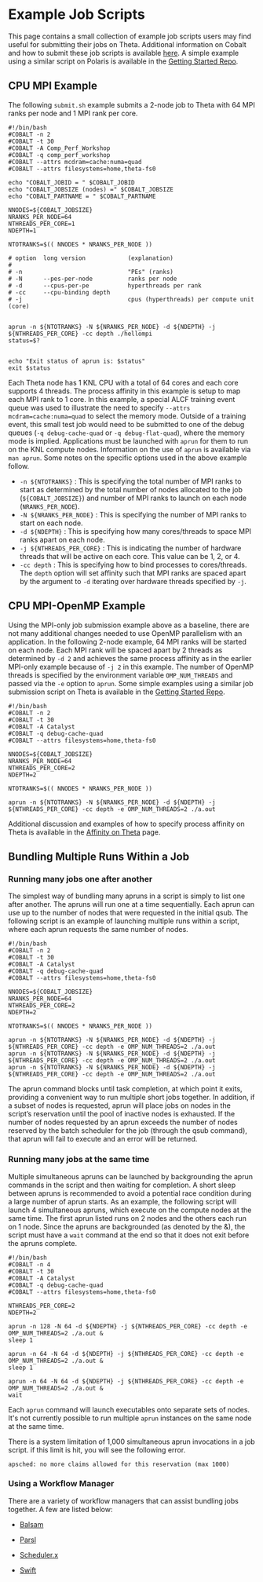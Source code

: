 # Example Job Scripts

This page contains a small collection of example job scripts users may find useful for submitting their jobs on Theta. Additional information on Cobalt and how to submit these job scripts is available [here](./job-and-queue-scheduling.md). A simple example using a similar script on Polaris is available in the [Getting Started Repo](https://github.com/argonne-lcf/GettingStarted/tree/master/Examples/Theta/compilation/submit.sh).

## CPU MPI Example

The following `submit.sh` example submits a 2-node job to Theta with 64 MPI ranks per node and 1 MPI rank per core. 

```
#!/bin/bash
#COBALT -n 2 
#COBALT -t 30 
#COBALT -A Comp_Perf_Workshop 
#COBALT -q comp_perf_workshop 
#COBALT --attrs mcdram=cache:numa=quad 
#COBALT --attrs filesystems=home,theta-fs0

echo "COBALT_JOBID = " $COBALT_JOBID
echo "COBALT_JOBSIZE (nodes) =" $COBALT_JOBSIZE
echo "COBALT_PARTNAME = " $COBALT_PARTNAME

NNODES=${COBALT_JOBSIZE}
NRANKS_PER_NODE=64
NTHREADS_PER_CORE=1
NDEPTH=1

NTOTRANKS=$(( NNODES * NRANKS_PER_NODE ))

# option  long version            (explanation)
#
# -n                              "PEs" (ranks)
# -N      --pes-per-node          ranks per node
# -d      --cpus-per-pe           hyperthreads per rank
# -cc     --cpu-binding depth
# -j                              cpus (hyperthreads) per compute unit (core)


aprun -n ${NTOTRANKS} -N ${NRANKS_PER_NODE} -d ${NDEPTH} -j ${NTHREADS_PER_CORE} -cc depth ./hellompi
status=$?


echo "Exit status of aprun is: $status"
exit $status
```

Each Theta node has 1 KNL CPU with a total of 64 cores and each core supports 4 threads. The process affinity in this example is setup to map each MPI rank to 1 core. In this example, a special ALCF training event queue was used to illustrate the need to specify `--attrs mcdram=cache:numa=quad` to select the memory mode. Outside of a training event, this small test job would need to be submitted to one of the debug queues (`-q debug-cache-quad` or `-q debug-flat-quad`), where the memory mode is implied. Applications must be launched with `aprun` for them to run on the KNL compute nodes. Information on the use of `aprun` is available via `man aprun`. Some notes on the specific options used in the above example follow.

* `-n ${NTOTRANKS}` : This is specifying the total number of MPI ranks to start as determined by the total number of nodes allocated to the job (`${COBALT_JOBSIZE}`) and number of MPI ranks to launch on each node (`NRANKS_PER_NODE`).
* `-N ${NRANKS_PER_NODE}` : This is specifying the number of MPI ranks to start on each node.
* `-d ${NDEPTH}` : This is specifying how many cores/threads to space MPI ranks apart on each node.
* `-j ${NTHREADS_PER_CORE}` : This is indicating the number of hardware threads that will be active on each core. This value can be 1, 2, or 4.
* `-cc depth` : This is specifying how to bind processes to cores/threads. The `depth` option will set affinity such that MPI ranks are spaced apart by the argument to `-d` iterating over hardware threads specified by `-j`.

## CPU MPI-OpenMP Example

Using the MPI-only job submission example above as a baseline, there are not many additional changes needed to use OpenMP parallelism with an application. In the following 2-node example, 64 MPI ranks will be started on each node. Each MPI rank will be spaced apart by 2 threads as determined by `-d 2` and achieves the same process affinity as in the earlier MPI-only example because of `-j 2` in this example. The number of OpenMP threads is specified by the environment variable `OMP_NUM_THREADS` and passed via the `-e` option to `aprun`. Some simple examples using a similar job submission script on Theta is available in the [Getting Started Repo](https://github.com/argonne-lcf/GettingStarted/tree/master/Examples/Theta/affinity/submit.sh).


```
#!/bin/bash
#COBALT -n 2 
#COBALT -t 30 
#COBALT -A Catalyst
#COBALT -q debug-cache-quad
#COBALT --attrs filesystems=home,theta-fs0

NNODES=${COBALT_JOBSIZE}
NRANKS_PER_NODE=64
NTHREADS_PER_CORE=2
NDEPTH=2

NTOTRANKS=$(( NNODES * NRANKS_PER_NODE ))

aprun -n ${NTOTRANKS} -N ${NRANKS_PER_NODE} -d ${NDEPTH} -j ${NTHREADS_PER_CORE} -cc depth -e OMP_NUM_THREADS=2 ./a.out
```

Additional discussion and examples of how to specify process affinity on Theta is available in the [Affinity on Theta](./affinity-theta.md) page.

## Bundling Multiple Runs Within a Job

### Running many jobs one after another

The simplest way of bundling many apruns in a script is simply to list one after another. The apruns will run one at a time sequentially. Each aprun can use up to the number of nodes that were requested in the initial qsub. The following script is an example of launching multiple runs within a script, where each aprun requests the same number of nodes.

```
#!/bin/bash
#COBALT -n 2 
#COBALT -t 30 
#COBALT -A Catalyst
#COBALT -q debug-cache-quad
#COBALT --attrs filesystems=home,theta-fs0

NNODES=${COBALT_JOBSIZE}
NRANKS_PER_NODE=64
NTHREADS_PER_CORE=2
NDEPTH=2

NTOTRANKS=$(( NNODES * NRANKS_PER_NODE ))

aprun -n ${NTOTRANKS} -N ${NRANKS_PER_NODE} -d ${NDEPTH} -j ${NTHREADS_PER_CORE} -cc depth -e OMP_NUM_THREADS=2 ./a.out
aprun -n ${NTOTRANKS} -N ${NRANKS_PER_NODE} -d ${NDEPTH} -j ${NTHREADS_PER_CORE} -cc depth -e OMP_NUM_THREADS=2 ./a.out
aprun -n ${NTOTRANKS} -N ${NRANKS_PER_NODE} -d ${NDEPTH} -j ${NTHREADS_PER_CORE} -cc depth -e OMP_NUM_THREADS=2 ./a.out
```
The aprun command blocks until task completion, at which point it exits, providing a convenient way to run multiple short jobs together. In addition, if a subset of nodes is requested, aprun will place jobs on nodes in the script’s reservation until the pool of inactive nodes is exhausted. If the number of nodes requested by an aprun exceeds the number of nodes reserved by the batch scheduler for the job (through the qsub command), that aprun will fail to execute and an error will be returned.

### Running many jobs at the same time

Multiple simultaneous apruns can be launched by backgrounding the aprun commands in the script and then waiting for completion. A short sleep between apruns is recommended to avoid a potential race condition during a large number of aprun starts. As an example, the following script will launch 4 simultaneous apruns, which execute on the compute nodes at the same time. The first aprun listed runs on 2 nodes and the others each run on 1 node. Since the apruns are backgrounded (as denoted by the &), the script must have a `wait` command at the end so that it does not exit before the apruns complete.

```
#!/bin/bash
#COBALT -n 4 
#COBALT -t 30 
#COBALT -A Catalyst
#COBALT -q debug-cache-quad
#COBALT --attrs filesystems=home,theta-fs0

NTHREADS_PER_CORE=2
NDEPTH=2

aprun -n 128 -N 64 -d ${NDEPTH} -j ${NTHREADS_PER_CORE} -cc depth -e OMP_NUM_THREADS=2 ./a.out &
sleep 1

aprun -n 64 -N 64 -d ${NDEPTH} -j ${NTHREADS_PER_CORE} -cc depth -e OMP_NUM_THREADS=2 ./a.out &
sleep 1

aprun -n 64 -N 64 -d ${NDEPTH} -j ${NTHREADS_PER_CORE} -cc depth -e OMP_NUM_THREADS=2 ./a.out &
wait
```
Each `aprun` command will launch executables onto separate sets of nodes. It's not currently possible to run multiple `aprun` instances on the same node at the same time.

There is a system limitation of 1,000 simultaneous aprun invocations in a job script. if this limit is hit, you will see the following error.
```
apsched: no more claims allowed for this reservation (max 1000)
```

### Using a Workflow Manager

There are a variety of workflow managers that can assist bundling jobs together. A few are listed below:

* [Balsam](https://balsam.readthedocs.io/en/latest/)

* [Parsl](http://parsl-project.org/) 

* [Scheduler.x](https://github.com/ncsa/Scheduler) 
 
* [Swift](http://swift-lang.org/main/) 